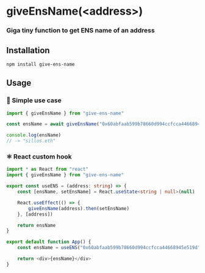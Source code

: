# giveEnsName(\<address>\)

### Giga tiny function to get ENS name of an address

## Installation

```
npm install give-ens-name
```
## Usage

### 📝 Simple use case

```ts
import { giveEnsName } from "give-ens-name"

const ensName = await giveEnsName("0x60abfaab599b78660d994ccfcca44668945e519d")

console.log(ensName)
// -> "sillos.eth"
```

### ⚛️ React custom hook

```ts
import * as React from "react"
import { giveEnsName } from "give-ens-name"

export const useENS = (address: string) => {
	const [ensName, setEnsName] = React.useState<string | null>(null)

	React.useEffect(() => {
		giveEnsName(address).then(setEnsName)
	}, [address])

	return ensName
}

export default function App() {
	const ensName = useENS("0x60abfaab599b78660d994ccfcca44668945e519d")

	return <div>{ensName}</div>
}
```
